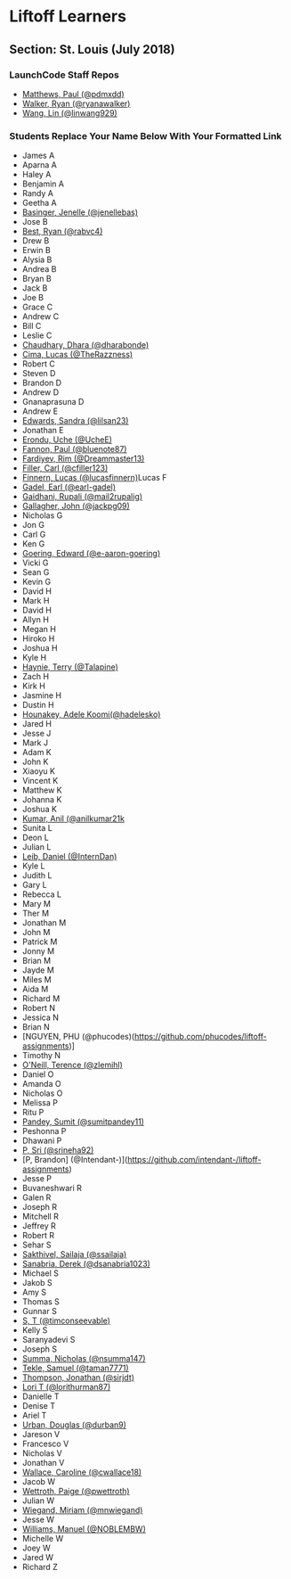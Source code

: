 # Liftoff Learners

## Section: St. Louis (July 2018)

### LaunchCode Staff Repos

- [Matthews, Paul (@pdmxdd)](https://www.github.com/pdmxdd/liftoff-assignments)
- [Walker, Ryan (@ryanawalker)](https://www.github.com/ryanawalker/liftoff-assignments)
- [Wang, Lin (@linwang929)](https://www.github.com/linwang929/liftoff-assignments)

### Students Replace Your Name Below With Your Formatted Link

- James A
- Aparna A
- Haley A
- Benjamin A
- Randy A
- Geetha A
- [Basinger, Jenelle (@jenellebas)](https://www.github.com/Jenellebas/liftoff-assignments)
- Jose B
- [Best, Ryan (@rabvc4)](https://www.github.com/Rabvc4/liftoff-assignments)
- Drew B
- Erwin B
- Alysia B
- Andrea B
- Bryan B
- Jack B
- Joe B
- Grace C
- Andrew C
- Bill C
- Leslie C
- [Chaudhary, Dhara (@dharabonde)](https://github.com/dharabonde/liftoff-assignments)
- [Cima, Lucas (@TheRazzness)](https://github.com/TheRazzness/liftoff-assignments)
- Robert C
- Steven D
- Brandon D
- Andrew D
- Gnanaprasuna D
- Andrew E
- [Edwards, Sandra (@lilsan23)](https://github.com/lilsan23/liftoff-assignments.git)
- Jonathan E
- [Erondu, Uche (@UcheE)](https://github.com/UcheE/liftoff-assignments)
- [Fannon, Paul (@bluenote87)](https://github.com/bluenote87/liftoff-assignments)
- [Fardiyev, Rim (@Dreammaster13)](https://github.com/Dreammaster13/liftoff-assignments.git)
- [Filler, Carl (@cfiller123)](https://github.com/cfiller123/liftoff-assignments)
- [Finnern, Lucas (@lucasfinnern)](https://github.com/lucasfinnern/liftoff-assignments)Lucas F
- [Gadel, Earl (@earl-gadel)](https://github.com/earl-gadel/liftoff-assignments)
- [Gaidhani, Rupali (@mail2rupalig)](https://github.com/mail2rupalig/liftoff-assignments)
- [Gallagher, John (@jackpg09)](https://github.com/jackpg09/liftoff-assignments.git)
- Nicholas G
- Jon G
- Carl G
- Ken G
- [Goering, Edward (@e-aaron-goering)](https://github.com/e-aaron-goering/liftoff-assignments)
- Vicki G
- Sean G
- Kevin G
- David H
- Mark H
- David H
- Allyn H
- Megan H
- Hiroko H
- Joshua H
- Kyle H
- [Haynie, Terry (@Talapine)](https://github.com/Talapine/liftoff-assignments.git)
- Zach H
- Kirk H
- Jasmine H
- Dustin H
- [Hounakey, Adele Koomi(@hadelesko)](https://github.com/hadelesko/liftoff-assignments)
- Jared H
- Jesse J
- Mark J
- Adam K
- John K
- Xiaoyu K
- Vincent K
- Matthew K
- Johanna K
- Joshua K
- [Kumar, Anil (@anilkumar21k](https://github.com/anilkumar21k/liftoff-assignments.git)
- Sunita L
- Deon L
- Julian L
- [Leib, Daniel (@InternDan)](https://github.com/InternDan/liftoff-assignments)
- Kyle L
- Judith L
- Gary L
- Rebecca L
- Mary M
- Ther M
- Jonathan M
- John M
- Patrick M
- Jonny M
- Brian M
- Jayde M
- Miles M
- Aida M
- Richard M
- Robert N
- Jessica N
- Brian N
- [NGUYEN, PHU (@phucodes)(https://github.com/phucodes/liftoff-assignments)]
- Timothy N
- [O'Neill, Terence (@zlemihl)](https://github.com/zlemihl/liftoff-asssignments)
- Daniel O
- Amanda O
- Nicholas O
- Melissa P
- Ritu P
- [Pandey, Sumit (@sumitpandey11)](https://www.github.com/sumitpandey11/liftoff-assignments)
- Peshonna P
- Dhawani P
- [P, Sri (@srineha92)](https://github.com/Srineha92/liftoff-assignments.git)
- [P, Brandon] (@Intendant-)](https://github.com/intendant-/liftoff-assignments)
- Jesse P
- Buvaneshwari R
- Galen R
- Joseph R
- Mitchell R
- Jeffrey R
- Robert R
- Sehar S
- [Sakthivel, Sailaja (@ssailaja)](https://github.com/ssailaja/liftoff-assignments)
- [Sanabria, Derek (@dsanabria1023)](https://github.com/dsanabria1023/liftoff-assignments)
- Michael S
- Jakob S
- Amy S
- Thomas S
- Gunnar S
- [S, T (@timconseevable)](https://github.com/timconseevable/liftoff-assignments)
- Kelly S
- Saranyadevi S
- Joseph S
- [Summa, Nicholas (@nsumma147)](https://github.com/nsumma147/liftoff-assignments)
- [Tekle, Samuel (@taman7771)](https://github.com/taman7771/liftoff-assignments)
- [Thompson, Jonathan (@sirjdt)](https://github.com/sirjdt/liftoff-assignments)
- [Lori T (@lorithurman87)](https://github.com/lorithurman87/liftoff-assignments.git)
- Danielle T
- Denise T
- Ariel T
- [Urban, Douglas (@durban9)](https://github.com/durban9/liftoff-assignments)
- Jareson V
- Francesco V
- Nicholas V
- Jonathan V
- [Wallace, Caroline (@cwallace18)](https://github.com/cwallace18/liftoff-assignments)
- Jacob W
- [Wettroth, Paige (@pwettroth)](https://github.com/pwettroth/liftoff-assignments)
- Julian W
- [Wiegand, Miriam (@mnwiegand)](https://github.com/mnwiegand/liftoff-assignments)
- Jesse W
- [Williams, Manuel (@NOBLEMBW)](https://github.com/NOBLEMBW/liftoff-assignments.git)
- Michelle W
- Joey W
- Jared W
- Richard Z
